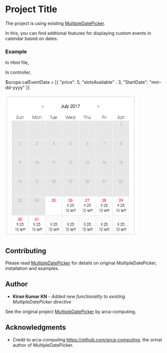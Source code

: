 # Project Title

The project is using existing [MultipleDatePicker](https://github.com/arca-computing/MultipleDatePicker).

In this, you can find addtional features for displaying custom events in calendar based on dates.



### Example

In Html file,

<multiple-date-picker slot-data="calEventData">
</multiple-date-picker>

In controller,

$scope.calEventData = [{
"price": 5,
"slotsAvailable" : 3,
"StartDate": "mm-dd-yyyy"
}]

![Screen Shot](https://raw.githubusercontent.com/kkn1234/multidatepicker/master/dist/New%20Picture.bmp)


## Contributing

Please read [MultipleDatePicker](https://github.com/arca-computing/MultipleDatePicker) for details on original MultipleDatePicker, installation and examples.


## Author

* **Kiran Kumar KN** - *Added new functionality to existing MultipleDatePicker directive* 

See the original project [MultipleDatePicker](https://github.com/arca-computing/MultipleDatePicker) by arca-computing.


## Acknowledgments

* Credit to arca-computing https://github.com/arca-computing, the orinal author of MultipleDatePicker.


